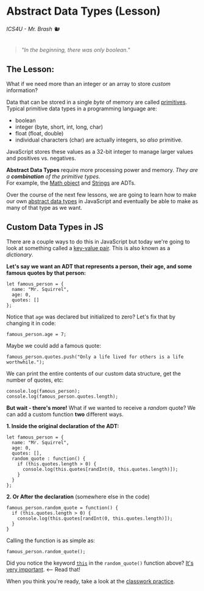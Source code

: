 # Abstract Data Types (Lesson)

###### ICS4U - Mr. Brash 🐿️

>_"In the beginning, there was only boolean."_

## The Lesson:

What if we need more than an integer or an array to store *custom* information?

Data that can be stored in a single _byte_ of memory are called [primitives](https://en.wikipedia.org/wiki/Primitive_data_type). Typical primitive data types in a programming language are:

- boolean
- integer (byte, short, int, long, char)
- float (float, double)
- individual characters (char) are actually integers, so _also_ primitive.

JavaScript stores these values as a 32-bit integer to manage larger values and positives vs. negatives.

**Abstract Data Types** require more processing power and memory. _They are a **combination** of the primitive types_.<br>
For example, the [Math object](https://www.w3schools.com/js/js_math.asp) and [Strings](https://www.w3schools.com/js/js_strings.asp) are ADTs.

Over the course of the next few lessons, we are going to learn how to make our own [abstract data types](https://en.wikipedia.org/wiki/Abstract_data_type) in JavaScript and eventually be able to make as many of that type as we want.

## Custom Data Types in JS

There are a couple ways to do this in JavaScript but today we're going to look at something called a [key-value pair](https://www.freecodecamp.org/news/javascript-object-keys-tutorial-how-to-use-a-js-key-value-pair/). This is also known as a _dictionary_.

**Let's say we want an ADT that represents a person, their age, and some famous quotes by that person:**
```JS
let famous_person = {
  name: "Mr. Squirrel",
  age: 0,
  quotes: []
};
```

Notice that `age` was declared but initialized to zero? Let's fix that by changing it in code:
```JS
famous_person.age = 7;
```
Maybe we could add a famous quote:
```JS
famous_person.quotes.push("Only a life lived for others is a life worthwhile.");
```
We can print the entire contents of our custom data structure, get the number of quotes, etc:
```JS
console.log(famous_person);
console.log(famous_person.quotes.length);
```

**But wait - there's more!** What if we wanted to receive a _random_ quote? We can add a custom function **two** different ways.

**1. Inside the original declaration of the ADT:**
```JS
let famous_person = {
  name: "Mr. Squirrel",
  age: 0,
  quotes: [],
  random_quote : function() {
    if (this.quotes.length > 0) {
      console.log(this.quotes[randInt(0, this.quotes.length)]);
    }
  }
};
```

**2. Or After the declaration** (somewhere else in the code)
```JS
famous_person.random_quote = function() {
  if (this.quotes.length > 0) {
    console.log(this.quotes[randInt(0, this.quotes.length)]);
  }
}
```

Calling the function is as simple as:
```JS
famous_person.random_quote();
```

Did you notice the keyword [`this`](https://www.w3schools.com/js/js_this.asp) in the `random_quote()` function above? [It's very important](https://www.w3schools.com/js/js_this.asp). \<-- Read that!


When you think you're ready, take a look at the [classwork practice](PRACTICE.md).
<br>
